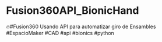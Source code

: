 # Fusion360API_BionicHand
🔥#Fusion360 Usando API para automatizar giro de Ensambles #EspacioMaker #CAD #api #bionics #python
